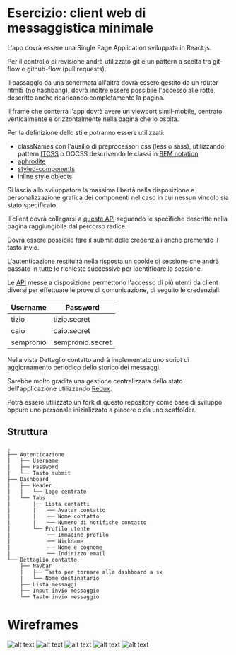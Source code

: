 # Esercizio: client web di messaggistica minimale

L'app dovrà essere una Single Page Application sviluppata in React.js.

Per il controllo di revisione andrà utilizzato git e un pattern a scelta tra git-flow e github-flow (pull requests).

Il passaggio da una schermata all'altra dovrà essere gestito da un router html5 (no hashbang), dovrà inoltre essere possibile l'accesso alle rotte descritte anche ricaricando completamente la pagina.

Il frame che conterrà l'app dovrà avere un viewport simil-mobile, centrato verticalmente e orizzontalmente nella pagina che lo ospita.

Per la definizione dello stile potranno essere utilizzati:

- classNames con l'ausilio di preprocessori css (less o sass), utilizzando pattern [ITCSS](https://www.xfive.co/blog/itcss-scalable-maintainable-css-architecture/) o OOCSS descrivendo le classi in [BEM notation](http://getbem.com/introduction/)
- [aphrodite](https://github.com/Khan/aphrodite)
- [styled-components](https://www.styled-components.com/)
- inline style objects

Si lascia allo sviluppatore la massima libertà nella disposizione e personalizzazione grafica dei componenti nel caso in cui nessun vincolo sia stato specificato.

Il client dovrà collegarsi a [queste API](https://chat-server-challenge.herokuapp.com/) seguendo le specifiche descritte nella pagina raggiungibile dal percorso radice.

Dovrà essere possibile fare il submit delle credenziali anche premendo il tasto invio.

L'autenticazione restituirà nella risposta un cookie di sessione che andrà passato in tutte le richieste successive per identificare la sessione.

Le [API](https://chat-server-challenge.herokuapp.com/) messe a disposizione permettono l'accesso di più utenti da client diversi per effettuare le prove di comunicazione, di seguito le credenziali:

| Username  | Password         |
| --------- | ---------------- |
| tizio     | tizio.secret     |
| caio      | caio.secret      |
| sempronio | sempronio.secret |

Nella vista Dettaglio contatto andrà implementato uno script di aggiornamento periodico dello storico dei messaggi.

Sarebbe molto gradita una gestione centralizzata dello stato dell'applicazione utilizzando [Redux](https://redux.js.org/).

Potrà essere utilizzato un fork di questo repository come base di sviluppo oppure uno personale inizializzato a piacere o da uno scaffolder.

## Struttura

```
.
├── Autenticazione
|   ├── Username
|   ├── Password
|   └── Tasto submit
├── Dashboard
|   ├── Header
|   |   └── Logo centrato
|   └── Tabs
|       ├── Lista contatti
|       |   ├── Avatar contatto
|       |   ├── Nome contatto
|       |   └── Numero di notifiche contatto
|       └── Profilo utente
|           ├── Immagine profilo
|           ├── Nickname
|           ├── Nome e cognome
|           └── Indirizzo email
└── Dettaglio contatto
    ├── Navbar
    |   ├── Tasto per tornare alla dashboard a sx
    |   └── Nome destinatario
    ├── Lista messaggi
    ├── Input invio messaggio
    └── Tasto invio messaggio
```

# Wireframes

![alt text](./docs/images/auth.png "Autenticazione")
![alt text](./docs/images/auth_loading.png "Autenticazione in corso")
![alt text](./docs/images/profile.png "Profilo")
![alt text](./docs/images/contact_list.png "Lista contatti")
![alt text](./docs/images/contact_detail.png "Dettaglio contatto")
